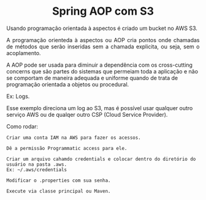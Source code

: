 <h1 align="center"> Spring AOP com S3 </h1>

<p align="justify"> Usando programação orientada à aspectos é criado um bucket no AWS S3. </p>

<p align="justify">A programação orienteda à aspectos ou AOP cria pontos onde chamadas de métodos que serão inseridas sem a chamada explicita, ou seja, sem o acoplamento.

  A AOP pode ser usada para diminuir a dependência com os cross-cutting concerns que são partes do sistemas que permeiam toda a aplicação e não se comportam de maneira adequada e uniforme quando de trata de programação orientada a objetos ou procedural.

Ex: Logs.

Esse exemplo direciona um log ao S3, mas é possível usar qualquer outro serviço AWS ou de qualqer outro CSP (Cloud Service Provider).</p>


Como rodar:

```
Criar uma conta IAM na AWS para fazer os acessos.
```

```
Dê a permissão Programmatic access para ele.
```

```
Criar um arquivo cahamdo credentials e colocar dentro do diretório do usuário na pasta .aws.
Ex: ~/.aws/credentials
```

```
Modificar o .properties com sua senha.
```

```
Execute via classe principal ou Maven.
```


